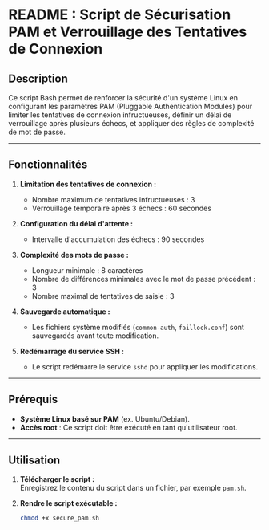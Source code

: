 # README : Script de Sécurisation PAM et Verrouillage des Tentatives de Connexion

## Description

Ce script Bash permet de renforcer la sécurité d'un système Linux en configurant les paramètres PAM (Pluggable Authentication Modules) pour limiter les tentatives de connexion infructueuses, définir un délai de verrouillage après plusieurs échecs, et appliquer des règles de complexité de mot de passe.

---

## Fonctionnalités

1. **Limitation des tentatives de connexion :**  
   - Nombre maximum de tentatives infructueuses : 3  
   - Verrouillage temporaire après 3 échecs : 60 secondes  

2. **Configuration du délai d'attente :**  
   - Intervalle d'accumulation des échecs : 90 secondes  

3. **Complexité des mots de passe :**  
   - Longueur minimale : 8 caractères  
   - Nombre de différences minimales avec le mot de passe précédent : 3  
   - Nombre maximal de tentatives de saisie : 3  

4. **Sauvegarde automatique :**  
   - Les fichiers système modifiés (`common-auth`, `faillock.conf`) sont sauvegardés avant toute modification.

5. **Redémarrage du service SSH :**  
   - Le script redémarre le service `sshd` pour appliquer les modifications.

---

## Prérequis

- **Système Linux basé sur PAM** (ex. Ubuntu/Debian).  
- **Accès root** : Ce script doit être exécuté en tant qu'utilisateur root.

---

## Utilisation

1. **Télécharger le script :**  
   Enregistrez le contenu du script dans un fichier, par exemple `pam.sh`.

2. **Rendre le script exécutable :**  
   ```bash
   chmod +x secure_pam.sh
   ```

